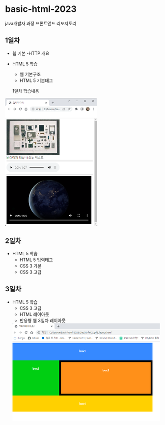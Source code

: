 # basic-html-2023
java개발자 과정 프론트앤드 리포지토리

## 1일차
- 웹 기본
    -HTTP 개요
- HTML 5 학습
    
    - 웹 기본구조
    - HTML 5 기본태그
    
    1일차 학습내용
<!--![멀티미디어](https://raw.githubusercontent.com/kimdo12/basic-html-2023/main/image/day01.png)-->
<img src="https://raw.githubusercontent.com/kimdo12/basic-html-2023/main/image/day01.png" width="300">


## 2일차

- HTML 5 학습
    - HTML 5 입력태그
    - CSS 3 기본 
    - CSS 3 고급

## 3일차

- HTML 5 학습
    - CSS 3 고급
    - HTML 레이아웃
    - 반응형 웹
    3일차 레이아웃
    <img src="https://raw.githubusercontent.com/kimdo12/basic-html-2023/main/image/layout.png">
